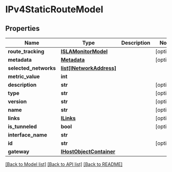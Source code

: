 # IPv4StaticRouteModel

## Properties
Name | Type | Description | Notes
------------ | ------------- | ------------- | -------------
**route_tracking** | [**ISLAMonitorModel**](ISLAMonitorModel.md) |  | [optional] 
**metadata** | [**Metadata**](Metadata.md) |  | [optional] 
**selected_networks** | [**list[INetworkAddress]**](INetworkAddress.md) |  | 
**metric_value** | **int** |  | 
**description** | **str** |  | [optional] 
**type** | **str** |  | [optional] 
**version** | **str** |  | [optional] 
**name** | **str** |  | [optional] 
**links** | [**ILinks**](ILinks.md) |  | [optional] 
**is_tunneled** | **bool** |  | [optional] 
**interface_name** | **str** |  | 
**id** | **str** |  | [optional] 
**gateway** | [**IHostObjectContainer**](IHostObjectContainer.md) |  | 

[[Back to Model list]](../README.md#documentation-for-models) [[Back to API list]](../README.md#documentation-for-api-endpoints) [[Back to README]](../README.md)


